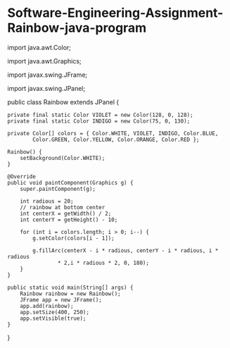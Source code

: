 # Software-Engineering-Assignment-Rainbow-java-program

import java.awt.Color;

import java.awt.Graphics;

import javax.swing.JFrame;

import javax.swing.JPanel;

public class Rainbow extends JPanel {

    private final static Color VIOLET = new Color(128, 0, 128);
    private final static Color INDIGO = new Color(75, 0, 130);

    private Color[] colors = { Color.WHITE, VIOLET, INDIGO, Color.BLUE,
            Color.GREEN, Color.YELLOW, Color.ORANGE, Color.RED };

    Rainbow() {
        setBackground(Color.WHITE);
    }

    @Override
    public void paintComponent(Graphics g) {
        super.paintComponent(g);

        int radious = 20;
        // rainbow at bottom center
        int centerX = getWidth() / 2;
        int centerY = getHeight() - 10;

        for (int i = colors.length; i > 0; i--) {
            g.setColor(colors[i - 1]);

            g.fillArc(centerX - i * radious, centerY - i * radious, i * radious
                    * 2,i * radious * 2, 0, 180);
        }
    }

    public static void main(String[] args) {
        Rainbow rainbow = new Rainbow();
        JFrame app = new JFrame();
        app.add(rainbow);
        app.setSize(400, 250);
        app.setVisible(true);
    }

}
